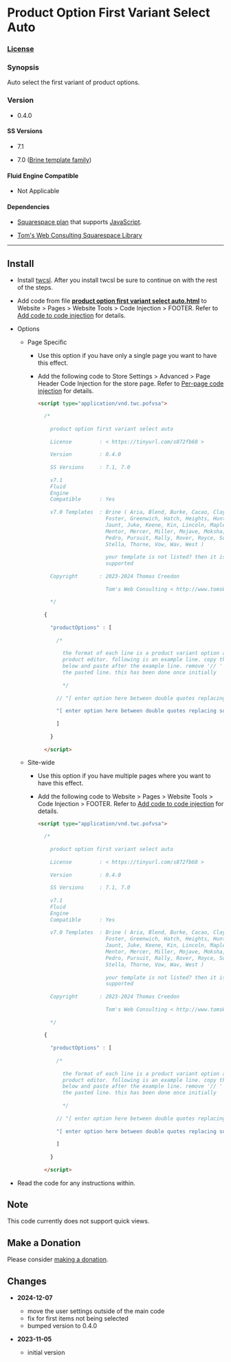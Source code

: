 # Product Option First Variant Select Auto

### [License][1]

### Synopsis

Auto select the first variant of product options.

### Version

  * 0.4.0

#### SS Versions

  * 7.1
  
  * 7.0 ([Brine template family][2])

#### Fluid Engine Compatible

  * Not Applicable

#### Dependencies

  * [Squarespace plan][3] that supports [JavaScript][4].
  
  * [Tom's Web Consulting Squarespace Library][5]

---

## Install

* Install [twcsl][6]. After you install twcsl be sure to continue on with the
  rest of the steps.
  
* Add code from file **[product option first variant select auto.html][7]** to
  Website > Pages > Website Tools > Code Injection > FOOTER. Refer to [Add code
  to code injection][8] for details.
  
* Options

  * Page Specific
  
    * Use this option if you have only a single page you want to have this
      effect.
      
    * Add the following code to Store Settings > Advanced > Page Header Code
      Injection for the store page. Refer to [Per-page code injection][9] for
      details.
      
      ```html
      <script type="application/vnd.twc.pofvsa">
      
        /*
        
          product option first variant select auto
          
          License         : < https://tinyurl.com/s872fb68 >
          
          Version         : 0.4.0
          
          SS Versions     : 7.1, 7.0
          
          v7.1
          Fluid
          Engine
          Compatible      : Yes
          
          v7.0 Templates  : Brine ( Aria, Blend, Burke, Cacao, Clay, Fairfield, Feed,
                            Foster, Greenwich, Hatch, Heights, Hunter, Hyde, Impact,
                            Jaunt, Juke, Keene, Kin, Lincoln, Maple, Margot, Marta,
                            Mentor, Mercer, Miller, Mojave, Moksha, Motto, Nueva,
                            Pedro, Pursuit, Rally, Rover, Royce, Sofia, Sonora,
                            Stella, Thorne, Vow, Wav, West )
                            
                            your template is not listed? then it is not currently
                            supported
          
          Copyright       : 2023-2024 Thomas Creedon
                            
                            Tom's Web Consulting < http://www.tomsWeb.consulting/ >
          
          */
          
        {
        
          "productOptions" : [
          
            /*
            
              the format of each line is a product variant option as entered in the
              product editor. following is an example line. copy the example line
              below and paste after the example line. remove '// ' at the beginning of
              the pasted line. this has been done once initially
              
              */
            
            // "[ enter option here between double quotes replacing square brackets ]",
            
            "[ enter option here between double quotes replacing square brackets ]",
            
            ]
            
          }
          
        </script>
      ```
      
  * Site-wide
  
    * Use this option if you have multiple pages where you want to have this
      effect.
      
    * Add the following code to Website > Pages > Website Tools >
      Code Injection > FOOTER. Refer to [Add code to code injection][8] for
      details.
      
      ```html
      <script type="application/vnd.twc.pofvsa">
      
        /*
        
          product option first variant select auto
          
          License         : < https://tinyurl.com/s872fb68 >
          
          Version         : 0.4.0
          
          SS Versions     : 7.1, 7.0
          
          v7.1
          Fluid
          Engine
          Compatible      : Yes
          
          v7.0 Templates  : Brine ( Aria, Blend, Burke, Cacao, Clay, Fairfield, Feed,
                            Foster, Greenwich, Hatch, Heights, Hunter, Hyde, Impact,
                            Jaunt, Juke, Keene, Kin, Lincoln, Maple, Margot, Marta,
                            Mentor, Mercer, Miller, Mojave, Moksha, Motto, Nueva,
                            Pedro, Pursuit, Rally, Rover, Royce, Sofia, Sonora,
                            Stella, Thorne, Vow, Wav, West )
                            
                            your template is not listed? then it is not currently
                            supported
          
          Copyright       : 2023-2024 Thomas Creedon
                            
                            Tom's Web Consulting < http://www.tomsWeb.consulting/ >
          
          */
          
        {
        
          "productOptions" : [
          
            /*
            
              the format of each line is a product variant option as entered in the
              product editor. following is an example line. copy the example line
              below and paste after the example line. remove '// ' at the beginning of
              the pasted line. this has been done once initially
              
              */
            
            // "[ enter option here between double quotes replacing square brackets ]",
            
            "[ enter option here between double quotes replacing square brackets ]",
            
            ]
            
          }
          
        </script>
      ```
      
* Read the code for any instructions within.

## Note

This code currently does not support quick views.

## Make a Donation

Please consider [making a donation][10].

## Changes

* **2024-12-07**

  * move the user settings outside of the main code
  * fix for first items not being selected
  * bumped version to 0.4.0
  
* **2023-11-05**

  * initial version

[1]: https://github.com/tomsWebConsulting/twcsl/blob/main/LICENSE.txt#L1
[2]: https://support.squarespace.com/hc/en-us/articles/212512738-Brine-template-family
[3]: https://www.squarespace.com/pricing
[4]: https://en.wikipedia.org/wiki/JavaScript
[5]: https://github.com/tomsWebConsulting/twcsl
[6]: https://github.com/tomsWebConsulting/twcsl#install-options
[7]: product%20option%20first%20variant%20select%20auto.html#L1
[8]: https://support.squarespace.com/hc/en-us/articles/205815908-Using-code-injection#toc-add-code-to-code-injection
[9]: https://support.squarespace.com/hc/en-us/articles/205815908-Using-code-injection#toc-per-page-code-injection
[10]: https://github.com/tomsWebConsulting/twcsl#make-a-donation
